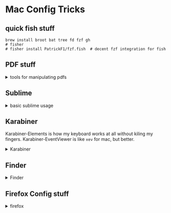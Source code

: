 # Mac Config Tricks

## quick fish stuff

```fish
brew install broot bat tree fd fzf gh
# fisher
# fisher install PatrickF1/fzf.fish  # decent fzf integration for fish
```

## PDF stuff

<details><summary>tools for manipulating pdfs</summary>

 ```
brew install mupdf-tools # this is kind of the bottom of every dependancy chain
```
check out `pdf.js`. I should add more to this

python's `PyMuPDF` seems to be the most well-maintained on that front.

</details>

## Sublime

<details><summary>basic sublime usage</summary>

 - there is a python console at `` ctrl+` ``
 - API reference is [here](https://www.sublimetext.com/docs/3/api_reference.html)
 - Don't use raw commands, use `view.run_command`
   - there's a decent list of available commands [here](https://sublime-text-unofficial-documentation.readthedocs.io/en/sublime-text-3/reference/commands.html)
  
```python
# get current open tab
view = sublime.active_window().active_view()
# wrap "insert at cursor" function
insert_fn = lambda s: view.run_command("insert", {"characters": s})
# insert some text
[insert_fn(f"test: {x}\n") for x in range(4)]
```


</details>

## Karabiner

Karabiner-Elements is how my keyboard works at all without kiling my fingers.
Karabiner-EventViewer is like `xev` for mac, but better.

<details><summary>Karabiner</summary>

- [Genesy's complex rule generator](https://genesy.github.io/karabiner-complex-rules-generator/) is a good how-to for making rules.
- Rules go to `~/.config/karabiner/assets/complex_modifications/<whatever>.json`
- Karabiner finds them pretty easily.

</details>

## Finder
<details><summary>Finder</summary>

### Hotkeys:

 - **hidden files** `⌘⇪.`
 - holding ⌥ while looking at the menus will show extra options and locations.
 - **GOTO** `⌘⇪g`

</details>

## Firefox Config stuff

<details><summary>firefox</summary>

### adding customization

- The entire browser view is html/css. 
- You can attach a remote debugger to it using [these instructions](https://developer.mozilla.org/en-US/docs/Tools/Browser_Toolbox)

**key files for adding css and javacsript**

Find your profile folder:
 - found by clicking "Profile Folder" in `about:support` (unlinkable - type `about:support` into the address bar)
 - Likely in `~/Library/Application\ Support/Firefox/Profiles/*/chrome/userContent.css` (you may need to create it)

**CSS**
  - find `$PROFILE_FOLDER/chrome/userContent.css` - it will reload every time you restart Firefox and runs at the **browser** level

**javascript**
  - my solution here sucks, requires reloading every browser refresh. There's a WONTFIX on this, which is frustrating.
  - create an addon. An addon is:
    - a `manifest.json`
    - a javascript file, which will execute any time the current `location` matches the regex in the manifest
      - **I haven't read the spec.** here are the roadbumps I've hit:
      - the javascript runs in its own scope, but shares a `document` variable

<details><summary>manifest.json</summary>

```json
{
  // the only required fields
  "manifest_version": 2,
  "name": "Firefox Explorer Tweaks",
  "version": "1.0",

  // the important magic
  "content_scripts": [
    {
      "matches": ["file:///*"],
      "js": ["my_script.js"]
    }
  ]
}
```

</details>


<details><summary>simple javascript</summary>

```javascript
// inject a little javascript to be executed by the page.
// you gotta createElement and then append or else it doesn't execute
const s = document.createElement("script")
s.innerHTML = `alert('test')`;
document.body.append(s)
```

</details>


### pdf settings

#### tweaks in `about:config`

for more info see @mozilla
[mozilla/pdf.js/web/ui_utils.js](https://github.com/mozilla/pdf.js/blob/master/web/ui_utils.js) and 
[mozilla/pdf.js/web/app_options.js](https://github.com/mozilla/pdf.js/blob/master/web/app_options.js)
```
  pdfjs.defaultZoomValue = 80%; // this stopped working recently, need to fix
  pdfjs.scrollModeOnLoad = 2;   // lays out pages left to right, with wrapping, as many wide as will fit.
  
  // I also set these two at some point, but I do not remember why.
  pdfjs.enabledCache.state = true;
  pdfjs.migrationVersion = 2;
```

#### UI

<details><summary>CSS</summary>
 
```css
/**
 * CSS TWEAKS FOR pdf.js PDF VIEWER
 * Basic structure:
 *
 *    #outerContainer
 *    ├── #mainContainer
 *    │   ├── #toolbar
 *    │   └── #viewerContainer
 *    │       └── #viewer .pdfViewer[.scrollWrapped]
 *    ├── #sidebarContainer
 *    │   ├── #toolbarSidebar
 *    │   └── #sidebarContent
 *    │       ├── #thumbnailView
 *    │       ├── #outlineView
 *    │       │   ├── .treeItem
 *    │       │   │    ├── .treeItem
 *    ..........................
 *    │       │   │    └── .treeItem
 *    │       │   └── .treeItem
 *    │       ├── #attachmentsView
 *    │       └── #layersView
 *    └── #sidebarResizer
 */
 // TODO: this css is not sufficiently guarded against attaching when it shouldn't!
.pdfViewer.scrollWrapped #viewer .page {
  margin: 0px;
  margin-left: -12px;
  margin-right: 0;
}

.pdfViewer .page {
    margin: 5px auto -3px auto !important;
    border: 1px solid gray !important;
}

html[dir="ltr"] .treeWithDeepNesting > .treeItem, html[dir="ltr"] .treeItem > .treeItems {
    margin-left: -5px !important;
    border-left: 1px solid #444;
    padding-left: 15px !important;
}

.treeItem > a {
    max-height: 2em;
    overflow: hidden;
    margin: -4px 0 0 0 !important;
    border-bottom: 1px solid black;
    text-overflow: ellipsis;
    white-space: nowrap !important;
}

html[dir="ltr"] .treeItemToggler::before {
    right: -2px !important;
    top: -2px;
}

#sidebarContent, #outlineView, #attachmentsView, #layersView {
  overflow-x: scroll !important;
}

```
</details>
</details>
